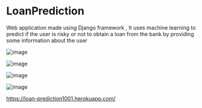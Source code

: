 ﻿# LoanPrediction
 
Web application made using Django framework , It uses machine learning to predict if the user is risky or not to obtain a loan from the bank by providing some information about the user

![image](https://user-images.githubusercontent.com/88105870/192112389-fe34951d-3256-4cbf-a24e-19d794ff6cdc.png)

![image](https://user-images.githubusercontent.com/88105870/192112432-3ca1170c-767f-4d31-91e7-d7c0c3d61f20.png)

![image](https://user-images.githubusercontent.com/88105870/192112442-c71107dc-2525-4d75-94b1-9ed0dafac3ca.png)

![image](https://user-images.githubusercontent.com/88105870/192112456-7cffe922-b938-4e77-93ac-800dc73fe0e5.png)

https://loan-prediction1001.herokuapp.com/
